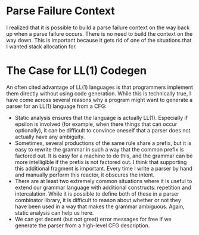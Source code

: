 # Parse Failure Context

I realized that it is possible to build a parse failure context on the way
back up when a parse failure occurs. There is no need to build the context
on the way down. This is important because it gets rid of one of the
situations that I wanted stack allocation for.

# The Case for LL(1) Codegen

An often cited advantage of LL(1) languages is that programmers implement
them directly without using code generation. While this is technically true,
I have come across several reasons why a program might want to generate
a parser for an LL(1) language from a CFG:

* Static analysis ensures that the language is actually LL(1). Especially
  if epsilon is involved (for example, when there things that can occur
  optionally), it can be difficult to convince oneself that a parser
  does not actually have any ambiguity.
* Sometimes, several productions of the same rule share a prefix, but it is
  easy to rewrite the grammar in such a way that the common prefix is factored
  out. It is easy for a machine to do this, and the grammar can be more
  intelligible if the prefix is not factored out. I think that supporting this
  additional fragment is important. Every time I write a parser by hand and
  manually perform this reactor, it obscures the intent.
* There are at least two extremely common situations where it is useful
  to extend our grammar language with additional constructs: repetition
  and intercalation. While it is possible to define both of these in a
  parser combinator library, it is difficult to reason about whether or not
  they have been used in a way that makes the grammar ambiguous. Again,
  static analysis can help us here.
* We can get decent (but not great) error messages for free if we generate
  the parser from a high-level CFG description.
